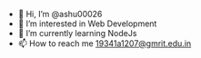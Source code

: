 - 👋 Hi, I’m @ashu00026
- 👀 I’m interested in Web Development
- 🌱 I’m currently learning NodeJs
- 📫 How to reach me 19341a1207@gmrit.edu.in

<!---
ashu00026/ashu00026 is a ✨ special ✨ repository because its `README.md` (this file) appears on your GitHub profile.
You can click the Preview link to take a look at your changes.
--->
